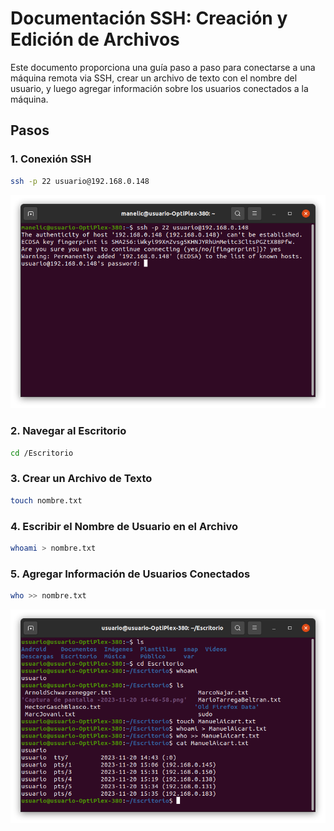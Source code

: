 # Documentación SSH: Creación y Edición de Archivos

Este documento proporciona una guía paso a paso para conectarse a una máquina remota via SSH, crear un archivo de texto con el nombre del usuario, y luego agregar información sobre los usuarios conectados a la máquina.

## Pasos

### 1. Conexión SSH

```bash
ssh -p 22 usuario@192.168.0.148
```
![Login en escritorio remoto](https://github.com/Arzeld/examenMQA/blob/main/SSH%2BCommand%20line/Images/login_en_escritorio_remoto.png)

### 2. Navegar al Escritorio

```bash
cd /Escritorio
```

### 3. Crear un Archivo de Texto

```bash
touch nombre.txt
```

### 4. Escribir el Nombre de Usuario en el Archivo

```bash
whoami > nombre.txt
```

### 5. Agregar Información de Usuarios Conectados

```bash
who >> nombre.txt
```
![creacion_archivotxt](https://github.com/Arzeld/examenMQA/blob/main/SSH%2BCommand%20line/Images/creacion_manuelaicart.png)
